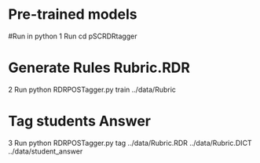 # Pre-trained models
#Run in python
1 Run cd pSCRDRtagger
# Generate Rules Rubric.RDR
2 Run python RDRPOSTagger.py train ../data/Rubric 
# Tag students Answer
3 Run  python RDRPOSTagger.py tag ../data/Rubric.RDR ../data/Rubric.DICT ../data/student_answer